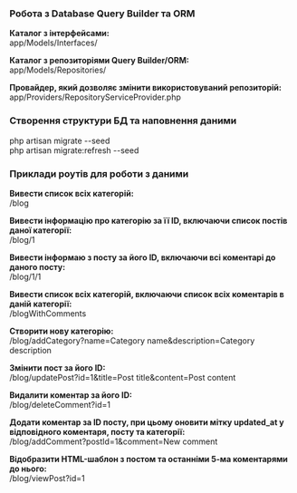 ### Робота з Database Query Builder та ORM

**Каталог з інтерфейсами:**<br>
app/Models/Interfaces/

**Каталог з репозиторіями Query Builder/ORM:**<br>
app/Models/Repositories/

**Провайдер, який дозволяє змінити використовуваний репозиторій:**<br>
app/Providers/RepositoryServiceProvider.php

### Створення структури БД та наповнення даними

php artisan migrate --seed <br>
php artisan migrate:refresh --seed

### Приклади роутів для роботи з даними

**Вивести список всіх категорій:**<br>
/blog

**Вивести інформацію про категорію за її ID, включаючи список постів даної категорії:**<br>
/blog/1

**Вивести інформаю з посту за його ID, включаючи всі коментарі до даного посту:**<br>
/blog/1/1

**Вивести список всіх категорій, включаючи список всіх коментарів в даній категорії:**<br>
/blogWithComments

**Створити нову категорію:**<br>
/blog/addCategory?name=Category name&description=Category description

**Змінити пост за його ID:**<br>
/blog/updatePost?id=1&title=Post title&content=Post content

**Видалити коментар за його ID:**<br>
/blog/deleteComment?id=1

**Додати коментар за ID посту, при цьому оновити мітку updated_at у відповідного коментаря, посту та категорії:**<br>
/blog/addComment?postId=1&comment=New comment

**Відобразити HTML-шаблон з постом та останніми 5-ма коментарями до нього:**<br>
/blog/viewPost?id=1

